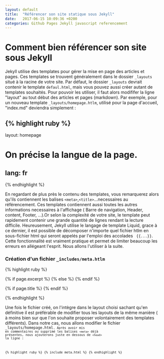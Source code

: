 ```yaml
---
layout: default
title:  "Référencer son site statique sous Jekyll"
date:   2017-06-15 10:09:36 +0200
categories: Github Pages Jekyll javascript referencement
---
```




<h1>Comment bien référencer son site sous Jekyll</h1>

Jekyll utilise des templates  pour gérer la mise en page des articles et pages. Ces templates se trouvent généralement dans le dossier <code>_layouts</code> situé à la racine de votre site.
Par défaut, le dossier <code>_layouts</code>  devrait contenir le template <code>defaul.html</code>, mais vous pouvez aussi créer autant de templates souhaités. Pour pouvoir les utiliser, il faut alors modififer la ligne "layout" au tout début des articles et pages (markdown). Par exemple, pour un nouveau template <code>_layouts/homepage.htlm</code>, utilisé pour la page d'accueil, "index.md" deviendra simplement :

{% highlight ruby %}
---


layout: homepage
# On précise la langue de la page.
lang: fr
---

{% endhighlight %}


En regardant de plus près le contenu des templates, vous remarquerez alors qu'ils contiennent les balises `<meta>`,`<title>`...necessaires au référencement. Ces templates contiennent aussi toutes les autres informations necessaires à l'affichage ( Barre de navigation, Header, content, Footer, ...).Or selon la complexité de votre site, le template peut rapidement contenir une grande quantité de lignes rendant la lecture difficile. Heureusement, Jekyll utilise le langage de template Liquid, grace à ce dernier, il est possible de décomposer n'importe quel fichier htlm en sous-fichier html qui seront appelés par l'emploi des accolades <code> {{...}}</code>. Cette fonctionnalité est vraiment pratique et permet de limiter beaucoup les erreurs en allégeant l'esprit. Nous allons l'utiliser à la suite.

<h3> Création d'un fichier <code>_includes/meta.htlm </code>  </h3>

{% highlight ruby %}
<meta charset="utf-8" />
<meta content='text/html; charset=utf-8' http-equiv='Content-Type'>
<meta http-equiv="X-UA-Compatible" content="IE=edge,chrome=1" />
<meta name='viewport' content='width=device-width, initial-scale=1.0, maximum-scale=1.0'>

{% if page.excerpt %}
  <meta name="description" content="{{ page.excerpt| strip_html }}" />
  <meta property="og:description" content="{{ page.excerpt| strip_html }}" />
{% else %}
  <meta name="description" content="{{ site.description }}">
  <meta property="og:description" content="{{ site.description }}" />
{% endif %}
  <meta name="author" content="{{ site.title }}" />

{% if page.title %}
  <meta property="og:title" content="{{ page.title }}" />
  <meta property="twitter:title" content="{{ page.title }}" />
 {% endif %}


{% endhighlight %}

Une fois le fichier créé, on l'intègre dans le layout choisi sachant qu'en définitive il est préférable de modifier tous les layouts de la même manière ( à moins bien sur que l'on souhaite proposer volontairement des templates différents).
Dans notre cas, nous allons modifier le fichier <code>_layouts/homepage.html<code>. Après avoir mis en commentaires ou supprimé les balises `<meta>` déjà présentes, nous ajouterons juste en dessous de `<head>` la ligne : 

{% highlight ruby %}
{% include meta.html %}
{% endhighlight %}